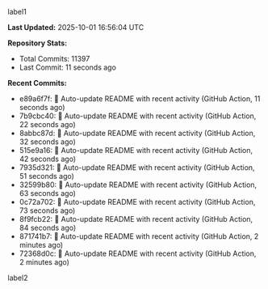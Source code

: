
label1 
<!-- ACTIVITY_START -->
**Last Updated:** 2025-10-01 16:56:04 UTC

**Repository Stats:**
- Total Commits: 11397
- Last Commit: 11 seconds ago

**Recent Commits:**
- e89a6f7f: 🤖 Auto-update README with recent activity (GitHub Action, 11 seconds ago)
- 7b9cbc40: 🤖 Auto-update README with recent activity (GitHub Action, 22 seconds ago)
- 8abbc87d: 🤖 Auto-update README with recent activity (GitHub Action, 32 seconds ago)
- 515e9a16: 🤖 Auto-update README with recent activity (GitHub Action, 42 seconds ago)
- 7935d321: 🤖 Auto-update README with recent activity (GitHub Action, 51 seconds ago)
- 32599b80: 🤖 Auto-update README with recent activity (GitHub Action, 63 seconds ago)
- 0c72a702: 🤖 Auto-update README with recent activity (GitHub Action, 73 seconds ago)
- 8f9fcb22: 🤖 Auto-update README with recent activity (GitHub Action, 84 seconds ago)
- 871741b7: 🤖 Auto-update README with recent activity (GitHub Action, 2 minutes ago)
- 72368d0c: 🤖 Auto-update README with recent activity (GitHub Action, 2 minutes ago)
<!-- ACTIVITY_END -->

label2
